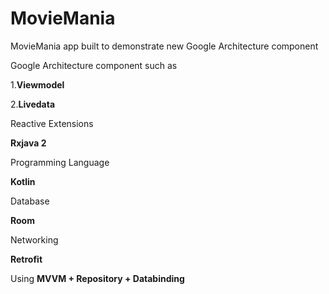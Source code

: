 # MovieMania
MovieMania app built to demonstrate new Google Architecture component

Google Architecture component such as

 1.**Viewmodel**

 2.**Livedata**

Reactive Extensions

**Rxjava 2**

Programming Language

**Kotlin**

Database

**Room**

Networking 

**Retrofit**

Using **MVVM + Repository + Databinding**
